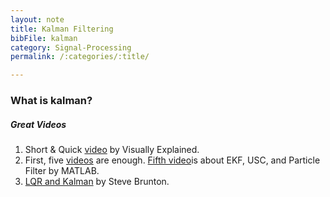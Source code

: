 ```yaml
---
layout: note
title: Kalman Filtering
bibFile: kalman
category: Signal-Processing
permalink: /:categories/:title/

---
```


### What is kalman?
##### Great Videos

1. Short & Quick [video](https://www.youtube.com/watch?v=IFeCIbljreY) by Visually Explained.
2. First, five [videos](https://www.youtube.com/playlist?list=PLn8PRpmsu08pzi6EMiYnR-076Mh-q3tWr) are enough. [Fifth video](https://www.youtube.com/watch?v=Vefia3JMeHE&list=PLn8PRpmsu08pzi6EMiYnR-076Mh-q3tWr&index=5)is about EKF, USC, and Particle Filter by MATLAB. 
3. [LQR and Kalman](https://www.youtube.com/watch?v=s_9InuQAx-g&list=PLMrJAkhIeNNR20Mz-VpzgfQs5zrYi085m&index=18) by Steve Brunton.
